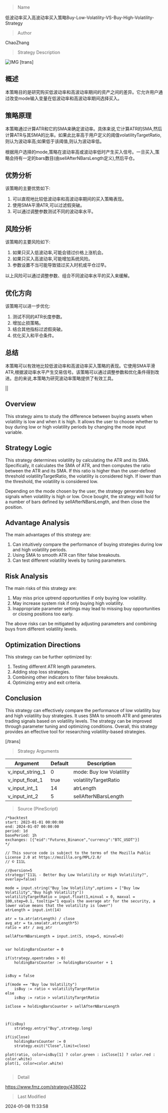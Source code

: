 
> Name

低波动率买入高波动率买入策略Buy-Low-Volatility-VS-Buy-High-Volatility-Strategy

> Author

ChaoZhang

> Strategy Description

![IMG](https://www.fmz.com/upload/asset/9a32e8c2437858c540.png)
[trans]

## 概述
本策略目的是研究购买低波动率和高波动率期间的资产之间的差异。它允许用户通过改变mode输入变量在低波动率和高波动率期间选择买入。

## 策略原理
本策略通过计算ATR和它的SMA来确定波动率。具体来说,它计算ATR的SMA,然后计算ATR与其SMA的比率。如果此比率高于用户定义的阈值volatilityTargetRatio,则认为波动率高;如果低于该阈值,则认为波动率低。

根据用户选择的mode,策略在波动率高或波动率低时产生买入信号。一旦买入,策略会持有一定的bars数目(由sellAfterNBarsLength定义),然后平仓。

## 优势分析
该策略的主要优势如下:
1. 可以直观地比较低波动率和高波动率期间的买入策略表现。
2. 使用SMA平滑ATR,可以过滤假突破。
3. 可以通过调整参数测试不同的波动率水平。

## 风险分析
该策略的主要风险如下:
1. 如果只买入低波动率,可能会错过价格上涨机会。
2. 如果只买入高波动率,可能增加系统风险。
3. 参数设置不当可能导致错过买入时机或平仓过早。

以上风险可以通过调整参数、组合不同波动率水平的买入来缓解。

## 优化方向
该策略可以进一步优化:
1. 测试不同的ATR长度参数。
2. 增加止损策略。
3. 结合其他指标过滤假突破。
4. 优化买入和平仓条件。

## 总结
本策略可以有效地比较低波动率和高波动率买入策略的表现。它使用SMA平滑ATR,根据波动率水平产生交易信号。该策略可以通过调整参数和优化条件得到改进。总的来说,本策略为研究波动率策略提供了有效工具。

||

## Overview
This strategy aims to study the difference between buying assets when volatility is low and when it is high. It allows the user to choose whether to buy during low or high volatility periods by changing the mode input variable.  

## Strategy Logic  
This strategy determines volatility by calculating the ATR and its SMA. Specifically, it calculates the SMA of ATR, and then computes the ratio between the ATR and its SMA. If this ratio is higher than the user-defined threshold volatilityTargetRatio, the volatility is considered high. If lower than the threshold, the volatility is considered low.

Depending on the mode chosen by the user, the strategy generates buy signals when volatility is high or low. Once bought, the strategy will hold for a number of bars defined by sellAfterNBarsLength, and then close the position.

## Advantage Analysis
The main advantages of this strategy are:
1. Can intuitively compare the performance of buying strategies during low and high volatility periods.  
2. Using SMA to smooth ATR can filter false breakouts.
3. Can test different volatility levels by tuning parameters.

## Risk Analysis 
The main risks of this strategy are:
1. May miss price uptrend opportunities if only buying low volatility.
2. May increase system risk if only buying high volatility.  
3. Inappropriate parameter settings may lead to missing buy opportunities or closing positions too early.

The above risks can be mitigated by adjusting parameters and combining buys from different volatility levels.

## Optimization Directions
This strategy can be further optimized by:
1. Testing different ATR length parameters.  
2. Adding stop loss strategies.
3. Combining other indicators to filter false breakouts.  
4. Optimizing entry and exit criteria.

## Conclusion
This strategy can effectively compare the performance of low volatility buy and high volatility buy strategies. It uses SMA to smooth ATR and generates trading signals based on volatility levels. The strategy can be improved through parameter tuning and optimizing conditions. Overall, this strategy provides an effective tool for researching volatility-based strategies.

[/trans]

> Strategy Arguments



|Argument|Default|Description|
|----|----|----|
|v_input_string_1|0|mode: Buy low Volatility|Buy high Volatility|
|v_input_float_1|true|volatilityTargetRatio|
|v_input_int_1|14|atrLength|
|v_input_int_2|5|sellAfterNBarsLength|


> Source (PineScript)

``` pinescript
/*backtest
start: 2023-01-01 00:00:00
end: 2024-01-07 00:00:00
period: 1d
basePeriod: 1h
exchanges: [{"eid":"Futures_Binance","currency":"BTC_USDT"}]
*/

// This source code is subject to the terms of the Mozilla Public License 2.0 at https://mozilla.org/MPL/2.0/
// © I11L

//@version=5
strategy("I11L - Better Buy Low Volatility or High Volatility?", overlay=false)

mode = input.string("Buy low Volatility",options = ["Buy low Volatility","Buy high Volatility"])
volatilityTargetRatio = input.float(1,minval = 0, maxval = 100,step=0.1, tooltip="1 equals the average atr for the security, a lower value means that the volatility is lower")
atrLength = input.int(14)

atr = ta.atr(atrLength) / close
avg_atr = ta.sma(atr,atrLength*5)
ratio = atr / avg_atr

sellAfterNBarsLength = input.int(5, step=5, minval=0)


var holdingBarsCounter = 0

if(strategy.opentrades > 0)
    holdingBarsCounter := holdingBarsCounter + 1


isBuy = false

if(mode == "Buy low Volatility")
    isBuy := ratio < volatilityTargetRatio
else
    isBuy := ratio > volatilityTargetRatio

isClose = holdingBarsCounter > sellAfterNBarsLength



if(isBuy)
    strategy.entry("Buy",strategy.long)

if(isClose)
    holdingBarsCounter := 0
    strategy.exit("Close",limit=close)

plot(ratio, color=isBuy[1] ? color.green : isClose[1] ? color.red : color.white)
plot(1, color=color.white)


```

> Detail

https://www.fmz.com/strategy/438022

> Last Modified

2024-01-08 11:33:58
